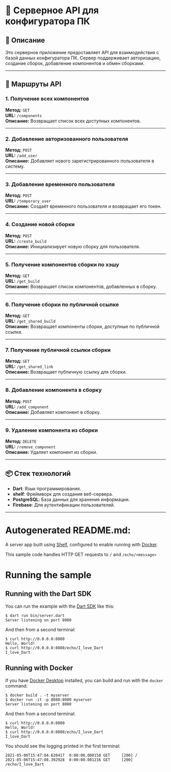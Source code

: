 # 🚀 Серверное API для конфигуратора ПК

## 📜 Описание

Это серверное приложение предоставляет API для взаимодействия с базой данных конфигуратора ПК. Сервер поддерживает авторизацию, создание сборок, добавление компонентов и обмен сборками.

---

## 🔗 Маршруты API

### 1. Получение всех компонентов
**Метод:** `GET`  
**URL:** `/components`  
**Описание:** Возвращает список всех доступных компонентов.

---

### 2. Добавление авторизованного пользователя
**Метод:** `POST`  
**URL:** `/add_user`  
**Описание:** Добавляет нового зарегистрированного пользователя в систему.

---

### 3. Добавление временного пользователя
**Метод:** `POST`  
**URL:** `/temporary_user`  
**Описание:** Создаёт временного пользователя и возвращает его токен.

---

### 4. Создание новой сборки
**Метод:** `POST`  
**URL:** `/create_build`  
**Описание:** Инициализирует новую сборку для пользователя.

---

### 5. Получение компонентов сборки по хэшу
**Метод:** `GET`  
**URL:** `/get_build`  
**Описание:** Возвращает список компонентов, добавленных в сборку.

---

### 6. Получение сборки по публичной ссылке
**Метод:** `GET`  
**URL:** `/get_shared_build`  
**Описание:** Возвращает компоненты сборки, доступные по публичной ссылке.

---

### 7. Получение публичной ссылки сборки
**Метод:** `GET`  
**URL:** `/get_shared_link`  
**Описание:** Возвращает публичную ссылку для сборки.

---

### 8. Добавление компонента в сборку
**Метод:** `POST`  
**URL:** `/add_component`  
**Описание:** Добавляет компонент в сборку.

---

### 9. Удаление компонента из сборки
**Метод:** `DELETE`  
**URL:** `/remove_component`  
**Описание:** Удаляет компонент из сборки.

---

## 📦 Стек технологий

- **Dart**: Язык программирования.
- **shelf**: Фреймворк для создания веб-сервера.
- **PostgreSQL**: База данных для хранения информации.
- **Firebase**: Для аутентификации пользователей.

---
# Autogenerated README.md:

A server app built using [Shelf](https://pub.dev/packages/shelf),
configured to enable running with [Docker](https://www.docker.com/).

This sample code handles HTTP GET requests to `/` and `/echo/<message>`

# Running the sample

## Running with the Dart SDK

You can run the example with the [Dart SDK](https://dart.dev/get-dart)
like this:

```
$ dart run bin/server.dart
Server listening on port 8080
```

And then from a second terminal:
```
$ curl http://0.0.0.0:8080
Hello, World!
$ curl http://0.0.0.0:8080/echo/I_love_Dart
I_love_Dart
```

## Running with Docker

If you have [Docker Desktop](https://www.docker.com/get-started) installed, you
can build and run with the `docker` command:

```
$ docker build . -t myserver
$ docker run -it -p 8080:8080 myserver
Server listening on port 8080
```

And then from a second terminal:
```
$ curl http://0.0.0.0:8080
Hello, World!
$ curl http://0.0.0.0:8080/echo/I_love_Dart
I_love_Dart
```

You should see the logging printed in the first terminal:
```
2021-05-06T15:47:04.620417  0:00:00.000158 GET     [200] /
2021-05-06T15:47:08.392928  0:00:00.001216 GET     [200] /echo/I_love_Dart
```
